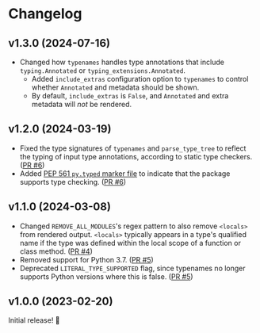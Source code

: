 # Changelog

## v1.3.0 (2024-07-16)

- Changed how `typenames` handles type annotations that include `typing.Annotated` or `typing_extensions.Annotated`.
    - Added `include_extras` configuration option to `typenames` to control whether `Annotated` and metadata should be shown.
    - By default, `include_extras` is `False`, and `Annotated` and extra metadata will _not_ be rendered.

## v1.2.0 (2024-03-19)

- Fixed the type signatures of `typenames` and `parse_type_tree` to reflect the typing of input type annotations, according to static type checkers. ([PR #6](https://github.com/jayqi/typenames/pull/6))
- Added [PEP 561 `py.typed` marker file](https://peps.python.org/pep-0561/#packaging-type-information) to indicate that the package supports type checking. ([PR #6](https://github.com/jayqi/typenames/pull/6))

## v1.1.0 (2024-03-08)

- Changed `REMOVE_ALL_MODULES`'s regex pattern to also remove `<locals>` from rendered output. `<locals>` typically appears in a type's qualified name if the type was defined within the local scope of a function or class method. ([PR #4](https://github.com/jayqi/typenames/pull/4))
- Removed support for Python 3.7. ([PR #5](https://github.com/jayqi/typenames/pull/5))
- Deprecated `LITERAL_TYPE_SUPPORTED` flag, since typenames no longer supports Python versions where this is false. ([PR #5](https://github.com/jayqi/typenames/pull/5))

## v1.0.0 (2023-02-20)

Initial release! 🎉
